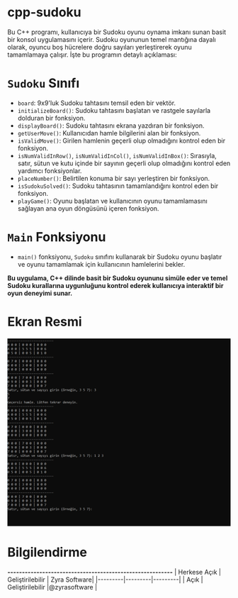 # cpp-sudoku

Bu C++ programı, kullanıcıya bir Sudoku oyunu oynama imkanı sunan basit bir konsol uygulamasını içerir. Sudoku oyununun temel mantığına dayalı olarak, oyuncu boş hücrelere doğru sayıları yerleştirerek oyunu tamamlamaya çalışır. İşte bu programın detaylı açıklaması:

# `Sudoku` Sınıfı
- `board`: 9x9'luk Sudoku tahtasını temsil eden bir vektör.
- `initializeBoard()`: Sudoku tahtasını başlatan ve rastgele sayılarla dolduran bir fonksiyon.
- `displayBoard()`: Sudoku tahtasını ekrana yazdıran bir fonksiyon.
- `getUserMove()`: Kullanıcıdan hamle bilgilerini alan bir fonksiyon.
- `isValidMove()`: Girilen hamlenin geçerli olup olmadığını kontrol eden bir fonksiyon.
- `isNumValidInRow()`, `isNumValidInCol()`, `isNumValidInBox()`: Sırasıyla, satır, sütun ve kutu içinde bir sayının geçerli olup olmadığını kontrol eden yardımcı fonksiyonlar.
- `placeNumber()`: Belirtilen konuma bir sayı yerleştiren bir fonksiyon.
- `isSudokuSolved()`: Sudoku tahtasının tamamlandığını kontrol eden bir fonksiyon.
- `playGame()`: Oyunu başlatan ve kullanıcının oyunu tamamlamasını sağlayan ana oyun döngüsünü içeren fonksiyon.



# `Main` Fonksiyonu
- `main()` fonksiyonu, `Sudoku` sınıfını kullanarak bir Sudoku oyunu başlatır ve oyunu tamamlamak için kullanıcının hamlelerini bekler.

**Bu uygulama, C++ dilinde basit bir Sudoku oyununu simüle eder ve temel Sudoku kurallarına uygunluğunu kontrol ederek kullanıcıya interaktif bir oyun deneyimi sunar.**

# Ekran Resmi
![zyrasoftware](kodde5.png)

# Bilgilendirme
**---------------------------------------------------------**
| Herkese Açık | Geliştirilebilir | Zyra Software|
|---------|---------|---------|
| Açık | Geliştirilebilir |@zyrasoftware |
